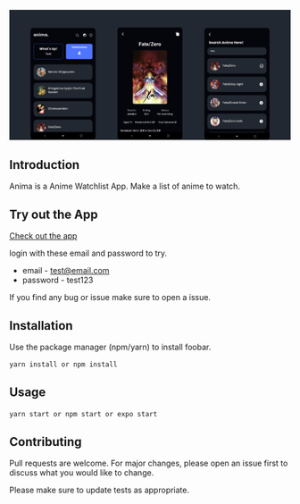 ![](/assets/images/cover_img.png)

## Introduction

Anima is a Anime Watchlist App. Make a list of anime to watch.

## Try out the App

[Check out the app](https://github.com/devyuji/anima/releases)

login with these email and password to try.

- email - test@email.com
- password - test123

If you find any bug or issue make sure to open a issue.

## Installation

Use the package manager (npm/yarn) to install foobar.

```bash
yarn install or npm install
```

## Usage

```bash
yarn start or npm start or expo start
```

## Contributing

Pull requests are welcome. For major changes, please open an issue first to discuss what you would like to change.

Please make sure to update tests as appropriate.
